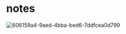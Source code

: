 
# notes
![606159a4-9aed-4bba-bed6-7ddfcea0d799](https://github.com/CsCep-DevOps/Cs-DevOps/assets/145749590/555db1ef-2c6d-420d-a0e2-70e3175ca66d)

